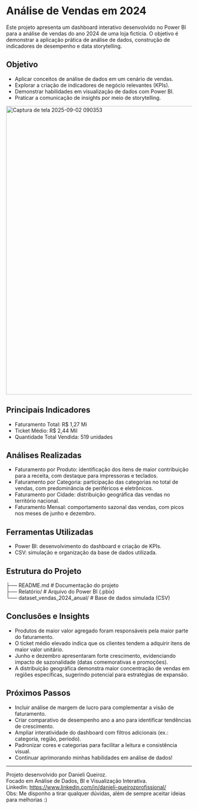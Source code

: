 # Análise de Vendas em 2024

Este projeto apresenta um dashboard interativo desenvolvido no Power BI para a análise de vendas do ano 2024 de uma loja fictícia. O objetivo é demonstrar a aplicação prática de análise de dados, construção de indicadores de desempenho e data storytelling.  

## Objetivo  
- Aplicar conceitos de análise de dados em um cenário de vendas.  
- Explorar a criação de indicadores de negócio relevantes (KPIs).  
- Demonstrar habilidades em visualização de dados com Power BI.  
- Praticar a comunicação de insights por meio de storytelling.  

<img width="1107" height="782" alt="Captura de tela 2025-09-02 090353" src="https://github.com/user-attachments/assets/7054912e-132d-4ec5-8035-bcde4858c262" />  

## Principais Indicadores  
- Faturamento Total: R$ 1,27 Mi  
- Ticket Médio: R$ 2,44 Mil  
- Quantidade Total Vendida: 519 unidades  

## Análises Realizadas  
- Faturamento por Produto: identificação dos itens de maior contribuição para a receita, com destaque para impressoras e teclados.  
- Faturamento por Categoria: participação das categorias no total de vendas, com predominância de periféricos e eletrônicos.  
- Faturamento por Cidade: distribuição geográfica das vendas no território nacional.  
- Faturamento Mensal: comportamento sazonal das vendas, com picos nos meses de junho e dezembro.  

## Ferramentas Utilizadas  
- Power BI: desenvolvimento do dashboard e criação de KPIs.  
- CSV: simulação e organização da base de dados utilizada.  

## Estrutura do Projeto  
├── README.md # Documentação do projeto  
├── Relatório/ # Arquivo do Power BI (.pbix)  
└── dataset_vendas_2024_anual/ # Base de dados simulada (CSV)   

## Conclusões e Insights  
- Produtos de maior valor agregado foram responsáveis pela maior parte do faturamento.  
- O ticket médio elevado indica que os clientes tendem a adquirir itens de maior valor unitário.  
- Junho e dezembro apresentaram forte crescimento, evidenciando impacto de sazonalidade (datas comemorativas e promoções).  
- A distribuição geográfica demonstra maior concentração de vendas em regiões específicas, sugerindo potencial para estratégias de expansão.  

## Próximos Passos  
- Incluir análise de margem de lucro para complementar a visão de faturamento.  
- Criar comparativo de desempenho ano a ano para identificar tendências de crescimento.  
- Ampliar interatividade do dashboard com filtros adicionais (ex.: categoria, região, período).  
- Padronizar cores e categorias para facilitar a leitura e consistência visual.
- Continuar aprimorando minhas habilidades em análise de dados!

---

Projeto desenvolvido por Danieli Queiroz.  
Focado em Análise de Dados, BI e Visualização Interativa.  
Linkedln: https://www.linkedin.com/in/danieli-queirozprofissional/  
Obs: Me disponho a tirar qualquer dúvidas, além de sempre aceitar ideias para melhorias :)
